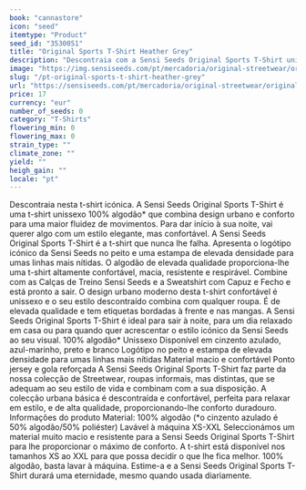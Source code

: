```yaml
---
book: "cannastore"
icon: "seed"
itemtype: "Product"
seed_id: "3530051"
title: "Original Sports T-Shirt Heather Grey"
description: "Descontraia com a Sensi Seeds Original Sports T-Shirt unissexo que combina design urbano e conforto para maior fluidez de movimentos. Compre já!"
image: "https://img.sensiseeds.com/pt/mercadoria/original-streetwear/original-sports-t-shirt-heather-grey-image.png"
slug: "/pt-original-sports-t-shirt-heather-grey"
url: "https://sensiseeds.com/pt/mercadoria/original-streetwear/original-sports-t-shirt-heather-grey?a_aid=cannastore"
price: 17
currency: "eur"
number_of_seeds: 0
category: "T-Shirts"
flowering_min: 0
flowering_max: 0
strain_type: ""
climate_zone: ""
yield: ""
heigh_gain: ""
locale: "pt"
---
```

Descontraia nesta t-shirt icónica. A Sensi Seeds Original Sports T-Shirt é uma t-shirt unissexo 100% algodão* que combina design urbano e conforto para uma maior fluidez de movimentos. Para dar início à sua noite, vai querer algo com um estilo elegante, mas confortável. A Sensi Seeds Original Sports T-Shirt é a t-shirt que nunca lhe falha. Apresenta o logótipo icónico da Sensi Seeds no peito e uma estampa de elevada densidade para umas linhas mais nítidas. O algodão de elevada qualidade proporciona-lhe uma t-shirt altamente confortável, macia, resistente e respirável. Combine com as Calças de Treino Sensi Seeds e a Sweatshirt com Capuz e Fecho e está pronto a sair. O design urbano moderno desta t-shirt confortável é unissexo e o seu estilo descontraído combina com qualquer roupa. É de elevada qualidade e tem etiquetas bordadas à frente e nas mangas. A Sensi Seeds Original Sports T-Shirt é ideal para sair à noite, para um dia relaxado em casa ou para quando quer acrescentar o estilo icónico da Sensi Seeds ao seu visual. 100% algodão* Unissexo Disponível em cinzento azulado, azul-marinho, preto e branco Logótipo no peito e estampa de elevada densidade para umas linhas mais nítidas Material macio e confortável Ponto jersey e gola reforçada A Sensi Seeds Original Sports T-Shirt faz parte da nossa colecção de Streetwear, roupas informais, mas distintas, que se adequam ao seu estilo de vida e combinam com a sua disposição. A colecção urbana básica é descontraída e confortável, perfeita para relaxar em estilo, e de alta qualidade, proporcionando-lhe conforto duradouro. Informações do produto Material: 100% algodão (*o cinzento azulado é 50% algodão/50% poliéster) Lavável à máquina XS-XXL Seleccionámos um material muito macio e resistente para a Sensi Seeds Original Sports T-Shirt para lhe proporcionar o máximo de conforto. A t-shirt está disponível nos tamanhos XS ao XXL para que possa decidir o que lhe fica melhor. 100% algodão, basta lavar à máquina. Estime-a e a Sensi Seeds Original Sports T-Shirt durará uma eternidade, mesmo quando usada diariamente.
